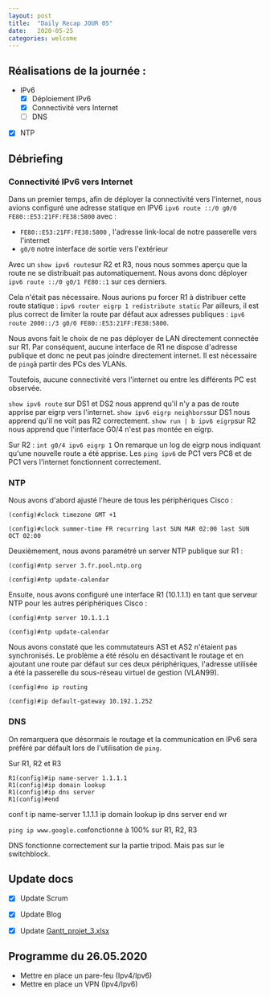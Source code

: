```yaml
---
layout: post
title:  "Daily Recap JOUR 05"
date:   2020-05-25
categories: welcome
---
```



## Réalisations de la journée :

 - IPv6
   - [x] Déploiement IPv6
   - [x] Connectivité vers Internet
   - [ ] DNS
 
 - [x] NTP
 

## Débriefing

### Connectivité IPv6 vers Internet

Dans un premier temps, afin de déployer la connectivité vers l'internet, nous avions configuré une adresse statique en IPV6 `ipv6 route ::/0 g0/0 FE80::E53:21FF:FE38:5800` avec :
 - `FE80::E53:21FF:FE38:5800` , l'adresse link-local de notre passerelle vers l'internet
 - `g0/0` notre interface de sortie vers l'extérieur

Avec un `show ipv6 route`sur R2 et R3, nous nous sommes aperçu que la route ne se distribuait pas automatiquement. Nous avons donc déployer `ipv6 route ::/0 g0/1 FE80::1` sur ces derniers.

Cela n'était pas nécessaire. Nous aurions pu forcer R1 à distribuer cette route statique :
``
ipv6 router eigrp 1
redistribute static
`` 
Par ailleurs, il est plus correct de limiter la route par défaut aux adresses publiques : `ipv6 route 2000::/3 g0/0 FE80::E53:21FF:FE38:5800`.

Nous avons fait le choix de ne pas déployer de LAN directement connectée sur R1. Par conséquent, aucune interface de R1 ne dispose d'adresse publique et donc ne peut pas joindre directement internet. Il est nécessaire de `ping`à partir des PCs des VLANs.

Toutefois, aucune connectivité vers l'internet ou entre les différents PC est observée.

`show ipv6 route` sur DS1 et DS2 nous apprend qu'il n'y a pas de route apprise par eigrp vers l'internet.
`show ipv6 eigrp neighbors`sur DS1 nous apprend qu'il ne voit pas R2 correctement.
`show run | b ipv6 eigrp`sur R2 nous apprend que l'interface G0/4 n'est pas montée en eigrp.

Sur R2 :
``
int g0/4
ipv6 eigrp 1
`` 
On remarque un log de eigrp nous indiquant qu'une nouvelle route a été apprise. Les `ping ipv6` de PC1 vers PC8 et de PC1 vers l'internet fonctionnent correctement.

### NTP

Nous avons d'abord ajusté l'heure de tous les périphériques Cisco :

``
(config)#clock timezone GMT +1
``

``
(config)#clock summer-time FR recurring last SUN MAR 02:00 last SUN OCT 02:00
``

Deuxièmement, nous avons paramétré un server NTP publique sur R1 : 

``
(config)#ntp server 3.fr.pool.ntp.org
``

``
(config)#ntp update-calendar
``

Ensuite, nous avons configuré une interface R1 (10.1.1.1) en tant que serveur NTP pour les autres périphériques Cisco :

``
(config)#ntp server 10.1.1.1
``

``
(config)#ntp update-calendar
``

Nous avons constaté que les commutateurs AS1 et AS2 n'étaient pas synchronisés. Le problème a été résolu en désactivant le routage et en ajoutant une route par défaut sur ces deux périphériques, l'adresse utilisée a été la passerelle du sous-réseau virtuel de gestion (VLAN99).

``
(config)#no ip routing
``

``
(config)#ip default-gateway 10.192.1.252
``

### DNS 

On remarquera que désormais le routage et la communication en IPv6 sera préféré par défault lors de l'utilisation de `ping`.

Sur R1, R2 et R3
```
R1(config)#ip name-server 1.1.1.1
R1(config)#ip domain lookup
R1(config)#ip dns server
R1(config)#end
```
conf t
ip name-server 1.1.1.1
ip domain lookup
ip dns server
end
wr

`ping ip www.google.com`fonctionne à 100% sur R1, R2, R3


DNS fonctionne correctement sur la partie tripod. Mais pas sur le switchblock.

 
 

## Update docs

   - [x] Update Scrum
   - [x] Update Blog
   - [x] Update [Gantt_projet_3.xlsx](https://github.com/reseau-2020/projet-three/blob/master/Gantt_projet_3.xlsx)
    
    
## Programme du 26.05.2020
  
 - Mettre en place un pare-feu (Ipv4/Ipv6)
 - Mettre en place un VPN (Ipv4/Ipv6)
 
  
